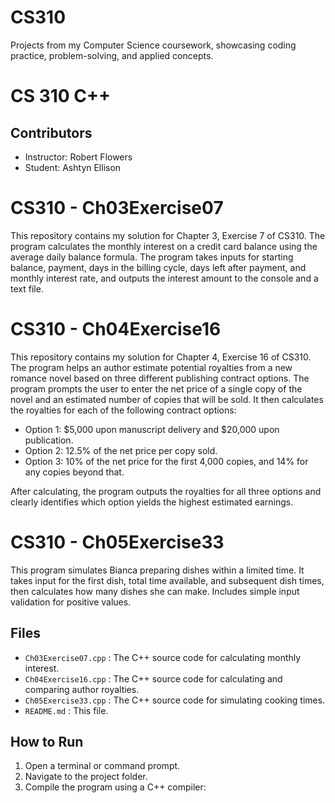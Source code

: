 # CS310
Projects from my Computer Science coursework, showcasing coding practice, problem-solving, and applied concepts.

# CS 310 C++

## Contributors
- Instructor: Robert Flowers
- Student: Ashtyn Ellison

# CS310 - Ch03Exercise07

This repository contains my solution for Chapter 3, Exercise 7 of CS310. The program calculates the monthly interest on a credit card balance using the average daily balance formula. The program takes inputs for starting balance, payment, days in the billing cycle, days left after payment, and monthly interest rate, and outputs the interest amount to the console and a text file.

# CS310 - Ch04Exercise16

This repository contains my solution for Chapter 4, Exercise 16 of CS310. The program helps an author estimate potential royalties from a new romance novel based on three different publishing contract options. The program prompts the user to enter the net price of a single copy of the novel and an estimated number of copies that will be sold. It then calculates the royalties for each of the following contract options:

- Option 1: $5,000 upon manuscript delivery and $20,000 upon publication.
- Option 2: 12.5% of the net price per copy sold.
- Option 3: 10% of the net price for the first 4,000 copies, and 14% for any copies beyond that.

After calculating, the program outputs the royalties for all three options and clearly identifies which option yields the highest estimated earnings.

# CS310 - Ch05Exercise33

This program simulates Bianca preparing dishes within a limited time. It takes input for the first dish, total time available, and subsequent dish times, then calculates how many dishes she can make. Includes simple input validation for positive values.

## Files

- `Ch03Exercise07.cpp` : The C++ source code for calculating monthly interest.
- `Ch04Exercise16.cpp` : The C++ source code for calculating and comparing author royalties.
- `Ch05Exercise33.cpp` : The C++ source code for simulating cooking times.
- `README.md` : This file.

## How to Run

1. Open a terminal or command prompt.
2. Navigate to the project folder.
3. Compile the program using a C++ compiler:
